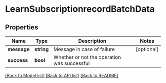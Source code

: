 # LearnSubscriptionrecordBatchData

## Properties
Name | Type | Description | Notes
------------ | ------------- | ------------- | -------------
**message** | **string** | Message in case of failure | [optional] 
**success** | **bool** | Whether or not the operation was successful | 

[[Back to Model list]](../README.md#documentation-for-models) [[Back to API list]](../README.md#documentation-for-api-endpoints) [[Back to README]](../README.md)


